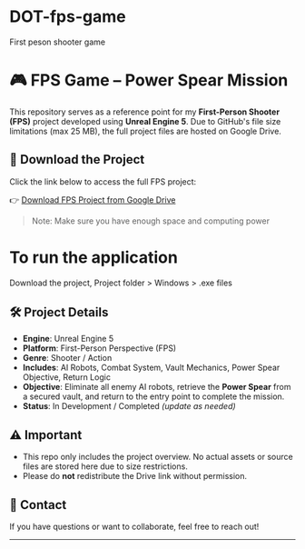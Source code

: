 # DOT-fps-game
First peson shooter game
# 🎮 FPS Game – Power Spear Mission

This repository serves as a reference point for my **First-Person Shooter (FPS)** project developed using **Unreal Engine 5**. Due to GitHub's file size limitations (max 25 MB), the full project files are hosted on Google Drive.

## 📁 Download the Project

Click the link below to access the full FPS project:

👉 [Download FPS Project from Google Drive]()

> Note: Make sure you have enough space and computing power

# To run the application
Download the project, Project folder > Windows > .exe files

## 🛠️ Project Details

- **Engine**: Unreal Engine 5  
- **Platform**: First-Person Perspective (FPS)  
- **Genre**: Shooter / Action  
- **Includes**: AI Robots, Combat System, Vault Mechanics, Power Spear Objective, Return Logic  
- **Objective**: Eliminate all enemy AI robots, retrieve the **Power Spear** from a secured vault, and return to the entry point to complete the mission.  
- **Status**: In Development / Completed *(update as needed)*

## ⚠️ Important

- This repo only includes the project overview. No actual assets or source files are stored here due to size restrictions.
- Please do **not** redistribute the Drive link without permission.

## 🙌 Contact

If you have questions or want to collaborate, feel free to reach out!

---

